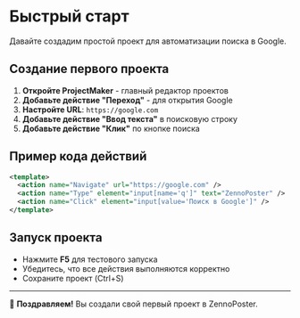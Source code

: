 # Быстрый старт

Давайте создадим простой проект для автоматизации поиска в Google.

## Создание первого проекта

1. **Откройте ProjectMaker** - главный редактор проектов
2. **Добавьте действие "Переход"** - для открытия Google
3. **Настройте URL**: `https://google.com`
4. **Добавьте действие "Ввод текста"** в поисковую строку
5. **Добавьте действие "Клик"** по кнопке поиска

## Пример кода действий

```xml
<template>
  <action name="Navigate" url="https://google.com" />
  <action name="Type" element="input[name='q']" text="ZennoPoster" />
  <action name="Click" element="input[value='Поиск в Google']" />
</template>
```

## Запуск проекта

- Нажмите **F5** для тестового запуска
- Убедитесь, что все действия выполняются корректно
- Сохраните проект (Ctrl+S)

---

🎉 **Поздравляем!** Вы создали свой первый проект в ZennoPoster. 